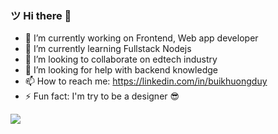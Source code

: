 ### ツ Hi there 👋

- 🔭 I’m currently working on Frontend, Web app developer
- 🌱 I’m currently learning Fullstack Nodejs
- 👯 I’m looking to collaborate on edtech industry 
- 🤔 I’m looking for help with backend knowledge 
- 📫 How to reach me: https://linkedin.com/in/buikhuongduy
- ⚡ Fun fact: I'm try to be a designer 😎

![](https://komarev.com/ghpvc/?username=001123&color=blue)  
